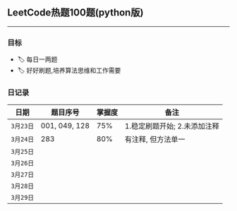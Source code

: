 ## LeetCode热题100题(python版)

___

### 目标

- 🏷 每日一两题
- 🏷 好好刷题,培养算法思维和工作需要

### 日记录

|日期|题目序号|掌握度|备注|
|---|---|---|---|
|`3月23日`| 001, 049, 128|75%|1.稳定刷题开始; 2.未添加注释|
|`3月24日`|283|80%|有注释, 但方法单一|
|`3月25日`||||
|`3月26日`||||
|`3月27日`||||
|`3月28日`||||
|`3月29日`||||

